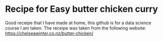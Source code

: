# Recipe for Easy butter chicken curry
Good receipe that I have made at home, this github is for a data science course I am taken. The receipe was taken from the following website: https://chelseawinter.co.nz/butter-chicken/
